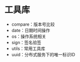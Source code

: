 工具库
================
- compare：版本号比较
- date：日期时间操作
- os：操作系统相关
- sign：签名验签
- utils：常用工具库
- uuid：分布式服务下的唯一标识ID
